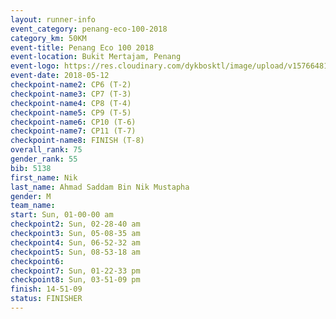 ```yaml
--- 
layout: runner-info 
event_category: penang-eco-100-2018 
category_km: 50KM 
event-title: Penang Eco 100 2018 
event-location: Bukit Mertajam, Penang 
event-logo: https://res.cloudinary.com/dykbosktl/image/upload/v1576648106/Logo/Logo_lovxhg.jpg 
event-date: 2018-05-12 
checkpoint-name2: CP6 (T-2) 
checkpoint-name3: CP7 (T-3) 
checkpoint-name4: CP8 (T-4) 
checkpoint-name5: CP9 (T-5) 
checkpoint-name6: CP10 (T-6) 
checkpoint-name7: CP11 (T-7) 
checkpoint-name8: FINISH (T-8) 
overall_rank: 75
gender_rank: 55
bib: 5138
first_name: Nik
last_name: Ahmad Saddam Bin Nik Mustapha
gender: M
team_name: 
start: Sun, 01-00-00 am
checkpoint2: Sun, 02-28-40 am
checkpoint3: Sun, 05-08-35 am
checkpoint4: Sun, 06-52-32 am
checkpoint5: Sun, 08-53-18 am
checkpoint6: 
checkpoint7: Sun, 01-22-33 pm
checkpoint8: Sun, 03-51-09 pm
finish: 14-51-09
status: FINISHER
--- 
```

